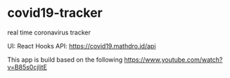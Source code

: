 # covid19-tracker
real time coronavirus tracker 

UI: React Hooks
API: https://covid19.mathdro.id/api

This app is build based on the following
https://www.youtube.com/watch?v=B85s0cjlitE
